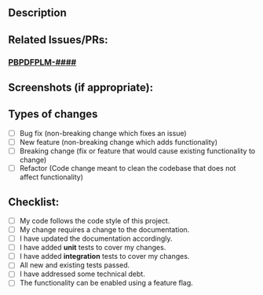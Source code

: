 <!--- Provide a general summary of your changes in the Title above -->

## Description

<!--- Describe your changes in detail -->

## Related Issues/PRs:

### [PBPDFPLM-####](https://jira.walmart.com/browse/PBPDFPLM-####)

<!-- The issue should contain the context and motivation for the change-->
<!-- If there are any related Jira/GitHub issues or PRs, include them here-->

## Screenshots (if appropriate):

## Types of changes

<!--- What types of changes does your code introduce? Put an `x` in all the boxes that apply: -->

- [ ] Bug fix (non-breaking change which fixes an issue)
- [ ] New feature (non-breaking change which adds functionality)
- [ ] Breaking change (fix or feature that would cause existing functionality to change)
- [ ] Refactor (Code change meant to clean the codebase that does not affect functionality)

## Checklist:

<!--- Go over all the following points, and put an `x` in all the boxes that apply. -->
<!--- If you're unsure about any of these, don't hesitate to ask. We're here to help! -->

- [ ] My code follows the code style of this project.
- [ ] My change requires a change to the documentation.
- [ ] I have updated the documentation accordingly.
- [ ] I have added **unit** tests to cover my changes.
- [ ] I have added **integration** tests to cover my changes.
- [ ] All new and existing tests passed.
- [ ] I have addressed some technical debt.
- [ ] The functionality can be enabled using a feature flag.
